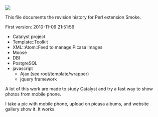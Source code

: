 <img src="https://lh3.googleusercontent.com/-W4b-7B0iMFw/Tz1johaJplI/AAAAAAAAAhg/-GwogT937rI/s982/smoke.jpg">

This file documents the revision history for Perl extension Smoke.


First version: 2010-11-09 21:51:56



+ Catalyst project
+ Template::Toolkit
+ XML::Atom::Feed to manage Picasa images
+ Moose
+ DBI
+ PostgreSQL
+ javascript 
	+ Ajax (see root/template/wrapper)
	+ jquery framework


A lot of this work are made to study Catalyst and try a fast way to show photos from mobile phone.

I take a pic with mobile phone, upload on picasa albums, and website gallery show it. It works.
